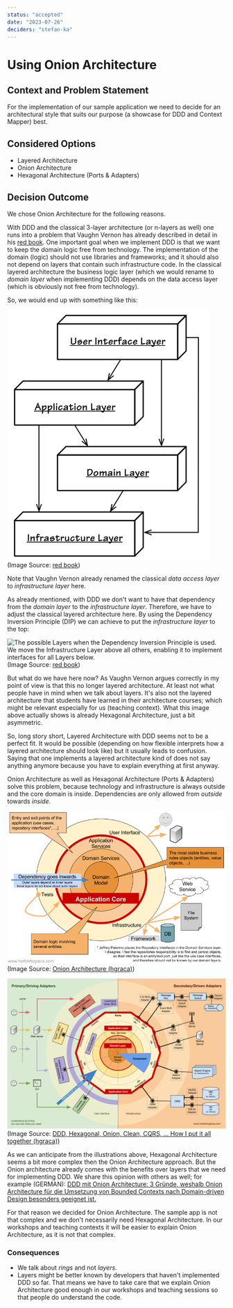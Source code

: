 ```yaml
---
status: "accepted"
date: "2023-07-26"
deciders: "stefan-ka"
---
```

# Using Onion Architecture

## Context and Problem Statement

For the implementation of our sample application we need to decide for an architectural style that suits our purpose
(a showcase for DDD and Context Mapper) best.

## Considered Options

* Layered Architecture
* Onion Architecture
* Hexagonal Architecture (Ports & Adapters)

## Decision Outcome

We chose Onion Architecture for the following reasons.

With DDD and the classical 3-layer architecture (or n-layers as well) one runs into a problem that Vaughn Vernon
has already described in detail in his [red book](https://www.pearson.de/implementing-domain-driven-design-9780321834577).
One important goal when we implement DDD is that we want to keep the domain logic free from technology. The implementation
of the domain (logic) should not use libraries and frameworks; and it should also not depend on layers that contain such
infrastructure code. In the classical layered architecture the business logic layer (which we would rename to _domain layer_
when implementing DDD) depends on the data access layer (which is obviously not free from technology).

So, we would end up with something like this:

![The traditional Layers Architecture in which DDD is applied](./graphics/0001/layered_architecture_1.png)
<br>(Image Source: [red book](https://www.pearson.de/implementing-domain-driven-design-9780321834577))

Note that Vaughn Vernon already renamed the classical _data access layer_ to _infrastructure layer_ here.

As already mentioned, with DDD we don't want to have that dependency from the _domain layer_ to the _infrastructure layer_.
Therefore, we have to adjust the classical layered architecture here. By using the Dependency Inversion Principle (DIP)
we can achieve to put the _infrastructure layer_ to the top:

![The possible Layers when the Dependency Inversion Principle is used. We move the Infrastructure Layer above all others, 
enabling it to implement interfaces for all Layers below.](./graphics/0001/layered_architecture_2.png)
<br>(Image Source: [red book](https://www.pearson.de/implementing-domain-driven-design-9780321834577))

But what do we have here now? As Vaughn Vernon argues correctly in my point of view is that this no longer layered architecture.
At least not what people have in mind when we talk about layers. It's also not the layered architecture that students have
learned in their architecture courses; which might be relevant especially for us (teaching context). What this image
above actually shows is already Hexagonal Architecture, just a bit asymmetric.

So, long story short, Layered Architecture with DDD seems not to be a perfect fit. It would be possible (depending on how
flexible interprets how a layered architecture should look like) but it usually leads to confusion. Saying that one
implements a layered architecture kind of does not say anything anymore because you have to explain everything at first anyway.

Onion Architecture as well as Hexagonal Architecture (Ports & Adapters) solve this problem, because technology and infrastructure is always
outside and the core domain is inside. Dependencies are only allowed from _outside_ towards _inside_.

![Onion Architecture](./graphics/0001/2008-onion-architecture.png)
<br>(Image Source: [Onion Architecture (hgraca)](https://herbertograca.com/2017/09/21/onion-architecture/))

![Hexagonal Architecture](./graphics/0001/hexagonal-architecture.png)
<br>(Image Source: [DDD, Hexagonal, Onion, Clean, CQRS, … How I put it all together (hgraca)](https://herbertograca.com/2017/11/16/explicit-architecture-01-ddd-hexagonal-onion-clean-cqrs-how-i-put-it-all-together/))

As we can anticipate from the illustrations above, Hexagonal Architecture seems a bit more complex then the Onion Architecture
approach. But the Onion architecture already comes with the benefits over layers that we need for implementing DDD.
We share this opinion with others as well; for example (GERMAN): [DDD mit Onion Architecture: 3 Gründe, weshalb Onion 
Architecture für die Umsetzung von Bounded Contexts nach Domain-driven Design besonders geeignet ist.](https://www.innoq.com/de/blog/ddd-mit-onion-architecture-umsetzen/) 

For that reason we decided for Onion Architecture. The sample app is not that complex and we don't necessarily need Hexagonal
Architecture. In our workshops and teaching contexts it will be easier to explain Onion Architecture, as it is not that complex.

### Consequences

* We talk about _rings_ and not _layers_.
* Layers might be better known by developers that haven't implemented DDD so far. That means we have to take care that we
  explain Onion Architecture good enough in our workshops and teaching sessions so that people do understand the code.
